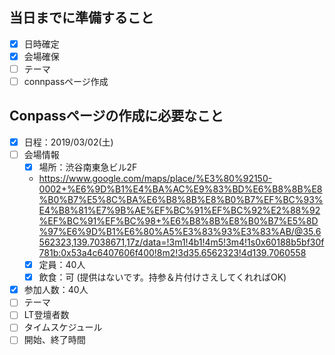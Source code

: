 ## 当日までに準備すること
- [x] 日時確定
- [x] 会場確保
- [ ] テーマ
- [ ] connpassページ作成

## Conpassページの作成に必要なこと
- [x] 日程：2019/03/02(土)
- [ ] 会場情報
  - [x] 場所：渋谷南東急ビル2F
  * https://www.google.com/maps/place/%E3%80%92150-0002+%E6%9D%B1%E4%BA%AC%E9%83%BD%E6%B8%8B%E8%B0%B7%E5%8C%BA%E6%B8%8B%E8%B0%B7%EF%BC%93%E4%B8%81%E7%9B%AE%EF%BC%91%EF%BC%92%E2%88%92%EF%BC%91%EF%BC%98+%E6%B8%8B%E8%B0%B7%E5%8D%97%E6%9D%B1%E6%80%A5%E3%83%93%E3%83%AB/@35.6562323,139.7038671,17z/data=!3m1!4b1!4m5!3m4!1s0x60188b5bf30f781b:0x53a4c6407606f400!8m2!3d35.6562323!4d139.7060558
  - [x] 定員：40人
  - [x] 飲食：可 (提供はないです。持参＆片付けさえしてくれればOK)
- [x] 参加人数：40人
- [ ] テーマ
- [ ] LT登壇者数
- [ ] タイムスケジュール
- [ ] 開始、終了時間
